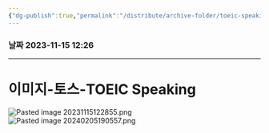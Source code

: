 ```yaml
---
{"dg-publish":true,"permalink":"/distribute/archive-folder/toeic-speaking/","noteIcon":""}
---
```


### 날짜 2023-11-15 12:26

-------------------------------

# 이미지-토스-TOEIC Speaking
![Pasted image 20231115122855.png](/img/user/%EC%B2%A8%EB%B6%80%ED%8C%8C%EC%9D%BC/Pasted%20image%2020231115122855.png)
![Pasted image 20240205190557.png](/img/user/%EC%B2%A8%EB%B6%80%ED%8C%8C%EC%9D%BC/Pasted%20image%2020240205190557.png)
